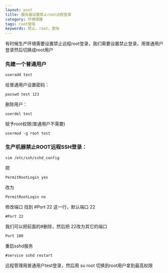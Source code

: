 ```yaml
---
layout: post
title: 服务器设置禁止root远程登录
category: 环境搭建
tags: root登陆
keywords: 禁止，root，登陆
---
```


有时候生产环境需要设置禁止远程root登录，我们需要设置禁止登录，用普通用户登录然后切换成root用户

### 先建一个普通用户
```
useradd test
```
给普通用户设置密码：
```
passwd test 123
```
删除用户：
```
userdel test
```
赋予root权限(普通用户不需要)
```
usermod -g root test
```

### 生产机器禁止ROOT远程SSH登录：
```
vim /etc/ssh/sshd_config
```
把
```
PermitRootLogin yes
```
改为
```
PermitRootLogin no
```
修改端口
找到 #Port 22 这一行，默认端口 22
```
#Port 22
```
我们可以把前面的#删除，然后把 22改为其它的端口
```
Port 100
```
重启sshd服务
```
#service sshd restart
```
远程管理用普通用户test登录，然后用 su root 切换到root用户拿到最高权限